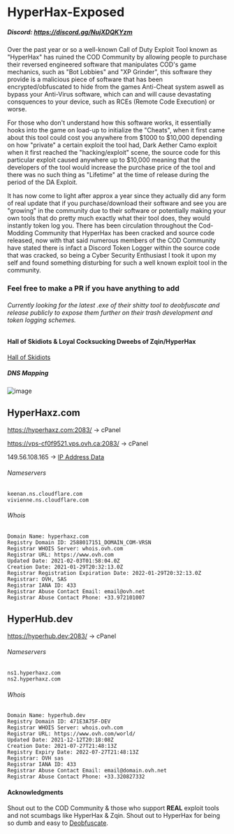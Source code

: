 # HyperHax-Exposed
##### Discord: https://discord.gg/NujXDQKYzm
Over the past year or so a well-known Call of Duty Exploit Tool known as "HyperHax" has ruined the COD Community by allowing people to purchase their reversed engineered software that manipulates COD's game mechanics, such as "Bot Lobbies" and "XP Grinder", this software they provide is a malicious piece of software that has been encrypted/obfuscated to hide from the games Anti-Cheat system aswell as bypass your Anti-Virus software, which can and will cause devastating consquences to your device, such as RCEs (Remote Code Execution) or worse. 

For those who don't understand how this software works, it essentially hooks into the game on load-up to initialize the "Cheats", when it first came about this tool could cost you anywhere from $1000 to $10,000 depending on how "private" a certain exploit the tool had, Dark Aether Camo exploit when it first reached the "hacking/exploit" scene, the source code for this particular exploit caused anywhere up to $10,000 meaning that the developers of the tool would increase the purchase price of the tool and there was no such thing as "Lifetime" at the time of release during the period of the DA Exploit.

It has now come to light after approx a year since they actually did any form of real update that if you purchase/download their software and see you are "growing" in the community due to their software or potentially making your own tools that do pretty much exactly what their tool does, they would instantly token log you.
There has been circulation throughout the Cod-Modding Community that HyperHax has been cracked and source code released, now with that said numerous members of the COD Community have stated there is infact a Discord Token Logger within the source code that was cracked, so being a Cyber Security Enthusiast I took it upon my self and found something disturbing for such a well known exploit tool in the community.

### Feel free to make a PR if you have anything to add
###### Currently looking for the latest .exe of their shitty tool to deobfuscate and release publicly to expose them further on their trash development and token logging schemes.

#### Hall of Skidiots & Loyal Cocksucking Dweebs of Zqin/HyperHax
[Hall of Skidiots](skids.md)

##### DNS Mapping
![image](https://user-images.githubusercontent.com/72463084/158075375-2f5d029e-6e61-4860-b63e-c97b8af0023f.png)


## HyperHaxz.com
https://hyperhaxz.com:2083/ -> cPanel

https://vps-cf0f9521.vps.ovh.ca:2083/ -> cPanel

149.56.108.165 -> [IP Address Data](ipdata.md)

###### Nameservers
```
keenan.ns.cloudflare.com
vivienne.ns.cloudflare.com
```
###### Whois
```
Domain Name: hyperhaxz.com
Registry Domain ID: 2588017151_DOMAIN_COM-VRSN
Registrar WHOIS Server: whois.ovh.com
Registrar URL: https://www.ovh.com
Updated Date: 2021-02-03T01:58:04.0Z
Creation Date: 2021-01-29T20:32:13.0Z
Registrar Registration Expiration Date: 2022-01-29T20:32:13.0Z
Registrar: OVH, SAS
Registrar IANA ID: 433
Registrar Abuse Contact Email: email@ovh.net
Registrar Abuse Contact Phone: +33.972101007
```

## HyperHub.dev 
https://hyperhub.dev:2083/ -> cPanel
###### Nameservers
```
ns1.hyperhaxz.com
ns2.hyperhaxz.com
```
###### Whois
```
Domain Name: hyperhub.dev
Registry Domain ID: 471E3A75F-DEV
Registrar WHOIS Server: whois.ovh.com
Registrar URL: https://www.ovh.com/world/
Updated Date: 2021-12-12T20:18:08Z
Creation Date: 2021-07-27T21:48:13Z
Registry Expiry Date: 2022-07-27T21:48:13Z
Registrar: OVH sas
Registrar IANA ID: 433
Registrar Abuse Contact Email: email@domain.ovh.net
Registrar Abuse Contact Phone: +33.320827332
```



#### Acknowledgments
Shout out to the COD Community & those who support **REAL** exploit tools and not scumbags like HyperHax & Zqin.
Shout out to HyperHax for being so dumb and easy to [Deobfuscate](HyperHax-CW-Outdated.zip). 
